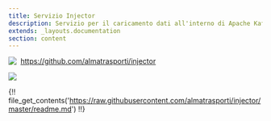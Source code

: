 ```yaml
---
title: Servizio Injector
description: Servizio per il caricamento dati all'interno di Apache Kafka
extends: _layouts.documentation
section: content
---
```


<img style="float: left; margin:auto; margin-right: 8px;" src="/assets/img/GitHub-Mark-32px.png"><a href="https://github.com/almatrasporti/injector" target="_blank">https://github.com/almatrasporti/injector</a>

<img src="/assets/images/Injector.png">

{!! file_get_contents('https://raw.githubusercontent.com/almatrasporti/injector/master/readme.md') !!}